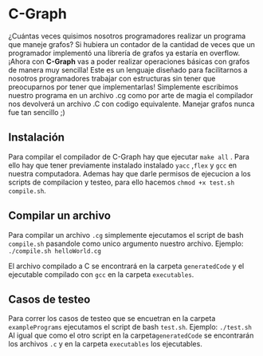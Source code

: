 # C-Graph
¿Cuántas veces quisimos nosotros programadores realizar un programa que maneje grafos? Si hubiera un contador de la cantidad de veces que un programador implementó una librería de grafos ya estaría en overflow. ¡Ahora con **C-Graph** vas a poder realizar operaciones básicas con grafos de manera muy sencilla!
Este es un lenguaje diseñado para facilitarnos a nosotros programadores trabajar con estructuras sin tener que preocuparnos por tener que implementarlas! Simplemente escribimos nuestro programa en un archivo .cg como por arte de magia el compilador nos devolverá un archivo .C con codigo equivalente.
Manejar grafos nunca fue tan sencillo ;)

## Instalación

Para compilar el compilador de C-Graph hay que ejecutar  `make all` . Para ello hay que tener previamente instalado instalado `yacc` ,`flex` y `gcc` en nuestra computadora. Ademas hay que darle permisos de ejecucion a los scripts de compilacion y testeo, para ello hacemos `chmod +x test.sh compile.sh`.

## Compilar un archivo

Para compilar un archivo `.cg` simplemente ejecutamos el script de bash `compile.sh` pasandole como unico argumento nuestro archivo.
Ejemplo:
`./compile.sh helloWorld.cg`

El archivo compilado a C se encontrará en la carpeta `generatedCode` y el ejecutable compilado con `gcc` en la carpeta `executables`.

## Casos de testeo

Para correr los casos de testeo que se encuetran en la carpeta `examplePrograms` ejecutamos el script de bash `test.sh`.
Ejemplo:
`./test.sh`
Al igual que como el otro script en la carpeta`generatedCode` se encontrarán los archivos `.c` y en la carpeta  `executables` los ejecutables.
